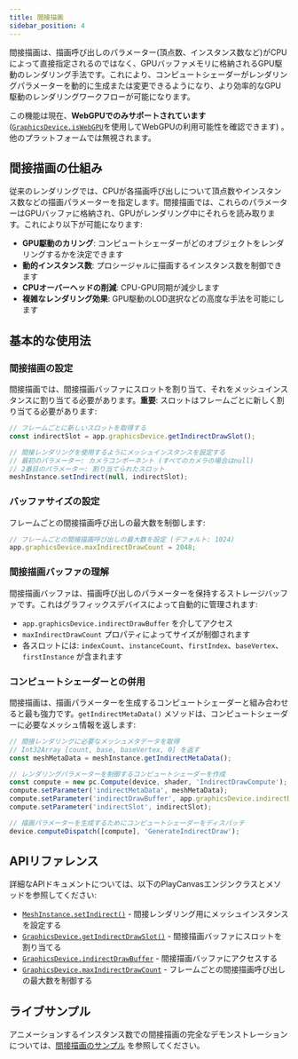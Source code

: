 ```yaml
---
title: 間接描画
sidebar_position: 4
---
```


間接描画は、描画呼び出しのパラメーター(頂点数、インスタンス数など)がCPUによって直接指定されるのではなく、GPUバッファメモリに格納されるGPU駆動のレンダリング手法です。これにより、コンピュートシェーダーがレンダリングパラメーターを動的に生成または変更できるようになり、より効率的なGPU駆動のレンダリングワークフローが可能になります。

この機能は現在、**WebGPUでのみサポートされています** ([`GraphicsDevice.isWebGPU`](https://api.playcanvas.com/engine/classes/GraphicsDevice.html#iswebgpu)を使用してWebGPUの利用可能性を確認できます) 。他のプラットフォームでは無視されます。

## 間接描画の仕組み

従来のレンダリングでは、CPUが各描画呼び出しについて頂点数やインスタンス数などの描画パラメーターを指定します。間接描画では、これらのパラメーターはGPUバッファに格納され、GPUがレンダリング中にそれらを読み取ります。これにより以下が可能になります:

- **GPU駆動のカリング**: コンピュートシェーダーがどのオブジェクトをレンダリングするかを決定できます
- **動的インスタンス数**: プロシージャルに描画するインスタンス数を制御できます
- **CPUオーバーヘッドの削減**: CPU-GPU同期が減少します
- **複雑なレンダリング効果**: GPU駆動のLOD選択などの高度な手法を可能にします

## 基本的な使用法

### 間接描画の設定

間接描画では、間接描画バッファにスロットを割り当て、それをメッシュインスタンスに割り当てる必要があります。**重要**: スロットはフレームごとに新しく割り当てる必要があります:

```javascript
// フレームごとに新しいスロットを取得する
const indirectSlot = app.graphicsDevice.getIndirectDrawSlot();

// 間接レンダリングを使用するようにメッシュインスタンスを設定する
// 最初のパラメーター: カメラコンポーネント (すべてのカメラの場合はnull)
// 2番目のパラメーター: 割り当てられたスロット
meshInstance.setIndirect(null, indirectSlot);
```

### バッファサイズの設定

フレームごとの間接描画呼び出しの最大数を制御します:

```javascript
// フレームごとの間接描画呼び出しの最大数を設定 (デフォルト: 1024)
app.graphicsDevice.maxIndirectDrawCount = 2048;
```

### 間接描画バッファの理解

間接描画バッファは、描画呼び出しのパラメーターを保持するストレージバッファです。これはグラフィックスデバイスによって自動的に管理されます:

- `app.graphicsDevice.indirectDrawBuffer` を介してアクセス
- `maxIndirectDrawCount` プロパティによってサイズが制御されます
- 各スロットには: `indexCount`、`instanceCount`、`firstIndex`、`baseVertex`、`firstInstance` が含まれます

### コンピュートシェーダーとの併用

間接描画は、描画パラメーターを生成するコンピュートシェーダーと組み合わせると最も強力です。`getIndirectMetaData()` メソッドは、コンピュートシェーダーに必要なメッシュ情報を返します:

```javascript
// 間接レンダリングに必要なメッシュメタデータを取得
// Int32Array [count, base, baseVertex, 0] を返す
const meshMetaData = meshInstance.getIndirectMetaData();

// レンダリングパラメーターを制御するコンピュートシェーダーを作成
const compute = new pc.Compute(device, shader, 'IndirectDrawCompute');
compute.setParameter('indirectMetaData', meshMetaData);
compute.setParameter('indirectDrawBuffer', app.graphicsDevice.indirectDrawBuffer);
compute.setParameter('indirectSlot', indirectSlot);

// 描画パラメーターを生成するためにコンピュートシェーダーをディスパッチ
device.computeDispatch([compute], 'GenerateIndirectDraw');
```

## APIリファレンス

詳細なAPIドキュメントについては、以下のPlayCanvasエンジンクラスとメソッドを参照してください:

- [`MeshInstance.setIndirect()`](https://api.playcanvas.com/engine/classes/MeshInstance.html#setindirect) - 間接レンダリング用にメッシュインスタンスを設定する
- [`GraphicsDevice.getIndirectDrawSlot()`](https://api.playcanvas.com/engine/classes/GraphicsDevice.html#getindirectdrawslot) - 間接描画バッファにスロットを割り当てる
- [`GraphicsDevice.indirectDrawBuffer`](https://api.playcanvas.com/engine/classes/GraphicsDevice.html#indirectdrawbuffer) - 間接描画バッファにアクセスする
- [`GraphicsDevice.maxIndirectDrawCount`](https://api.playcanvas.com/engine/classes/GraphicsDevice.html#maxindirectdrawcount) - フレームごとの間接描画呼び出しの最大数を制御する

## ライブサンプル

アニメーションするインスタンス数での間接描画の完全なデモンストレーションについては、[間接描画のサンプル](https://playcanvas.github.io/#/compute/indirect-draw) を参照してください。
